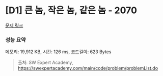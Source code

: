 # [D1] 큰 놈, 작은 놈, 같은 놈 - 2070 

[문제 링크](https://swexpertacademy.com/main/code/problem/problemDetail.do?contestProbId=AV5QQ6qqA40DFAUq) 

### 성능 요약

메모리: 19,912 KB, 시간: 126 ms, 코드길이: 623 Bytes



> 출처: SW Expert Academy, https://swexpertacademy.com/main/code/problem/problemList.do